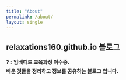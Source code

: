 ```yaml
---
title: "About"
permalink: /about/
layout: single
---
```


## relaxations160.github.io 블로그


:question: : **임베디드 교육과정 이수중.  
배운 것들을 정리하고 정보를 공유하는 블로그 입니다.**  